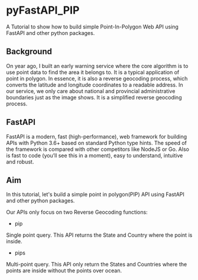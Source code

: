 # pyFastAPI_PIP
A Tutorial to show how to build simple Point-In-Polygon Web API using FastAPI and other python packages.

## Background

On year ago, I built an early warning service where the core algorithm is to use point data to find the area it belongs to.  It is a typical application of point in polygon. In essence, it is also a reverse geocoding process, which converts the latitude and longitude coordinates to a readable address. In our service, we only care about national and provincial administrative boundaries just as the image shows. It is a simplified reverse geocoding process. 

## FastAPI

FastAPI is a modern, fast (high-performance), web framework for building APIs with Python 3.6+ based on standard Python type hints. The speed of the framework is compared with other competitors like NodeJS or Go. Also is fast to code (you’ll see this in a moment), easy to understand, intuitive and robust.

## Aim

In this tutorial, let's build a simple point in polygon(PIP) API using FastAPI and other python packages. 

Our APIs only focus on two Reverse Geocoding functions:
- pip

Single point query. This API returns the State and Country where the point is inside.

- pips

Multi-point query. This API only return the States and Countries where the points are inside without the points over ocean.

